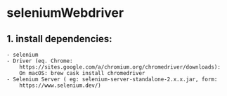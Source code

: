 # seleniumWebdriver
##  1. install dependencies:
    - selenium
    - Driver (eq. Chrome: 
        https://sites.google.com/a/chromium.org/chromedriver/downloads):
        On macOS: brew cask install chromedriver
    - Selenium Server ( eg: selenium-server-standalone-2.x.x.jar, form:
        https://www.selenium.dev/)